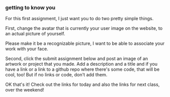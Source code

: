 ### getting to know you

For this first assignment, I just want you to do two pretty simple things.

First, change the avatar that is currently your user image on the website, to an actual picture of yourself.

Please make it be a recognizable picture, I want to be able to associate your work with your face.

Second, click the submit assignment below and post an image of an artwork or project that you made. Add a description and a title and if you have a link or a link to a github repo where there's some code, that will be cool, too! But if no links or code, don't add them.

OK that's it! Check out the links for today and also the links for next class, over the weekend!
